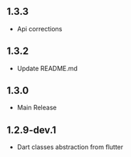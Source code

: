## 1.3.3

- Api corrections

## 1.3.2

- Update README.md

## 1.3.0

- Main Release

## 1.2.9-dev.1

- Dart classes abstraction from flutter
